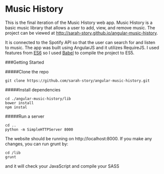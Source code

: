 # Music History

This is the final iteration of the Music History web app. Music History is a basic music library that allows a user to add, view, and remove music. The project can be viewed at http://sarah-story.github.io/angular-music-history. 

It is connected to the Spotify API so that the user can search for and listen to music. The app was built using AngularJS and it utilizes RequireJS. I used features from [ES6](http://es6-features.org/) so I used [Babel](https://babeljs.io/) to compile the project to ES5. 

###Getting Started

#####Clone the repo

```
git clone https://github.com/sarah-story/angular-music-history.git
```

#####Install dependencies

``` 
cd ./angular-music-history/lib
bower install
npm instal
```

#####Run a server

```
cd ..
python -m SimpleHTTPServer 8000
```

The website should be running on http://localhost:8000. If you make any changes, you can run grunt by:

```
cd /lib
grunt
```

and it will check your JavaScript and compile your SASS
